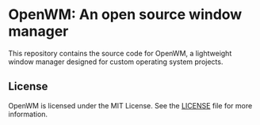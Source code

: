 # OpenWM: An open source window manager

This repository contains the source code for OpenWM, a lightweight window manager designed for custom operating system projects.

## License

OpenWM is licensed under the MIT License. See the [LICENSE](/LICENSE) file for more information.